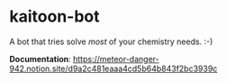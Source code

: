 # kaitoon-bot
A bot that tries solve _most_ of your chemistry needs. :-)

__Documentation__: https://meteor-danger-942.notion.site/d9a2c481eaaa4cd5b64b843f2bc3939c
